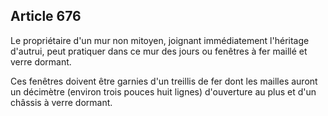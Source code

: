 Article 676
----
Le propriétaire d'un mur non mitoyen, joignant immédiatement l'héritage
d'autrui, peut pratiquer dans ce mur des jours ou fenêtres à fer maillé et verre
dormant.

Ces fenêtres doivent être garnies d'un treillis de fer dont les mailles auront
un décimètre (environ trois pouces huit lignes) d'ouverture au plus et d'un
châssis à verre dormant.
